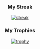 <div align="center">
  
### My Streak
[![streak](https://github-readme-streak-stats.herokuapp.com/?user=ckyeon&theme=blueberry_duo)](https://github.com/ckyeon)

### My Trophies
[![trophy](https://github-profile-trophy.vercel.app/?username=ckyeon&theme=chalk&row=2&column=5&rank=-B,-C)](https://github.com/ryo-ma/github-profile-trophy)

<!-- [![ckyeon's github stats](https://github-readme-stats.vercel.app/api?username=ckyeon&show_icons=true&theme=dracula&count_private=true)](https://github.com/ckyeon) -->

<!-- [![opgc](https://api.opgc.me/githubs/users/ckyeon/tag/?theme=dracula)](https://opgc.me/#/users/ckyeon) -->

<!-- [![ckyeon's solved.ac stats](https://github-readme-solvedac.hyp3rflow.vercel.app/api/?handle=ckyeon)](https://solved.ac/profile/ckyeon) -->
  
</div>
